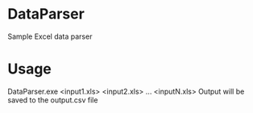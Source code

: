 # DataParser
Sample Excel data parser

# Usage
DataParser.exe <input1.xls> <input2.xls> ... <inputN.xls>
Output will be saved to the output.csv file
